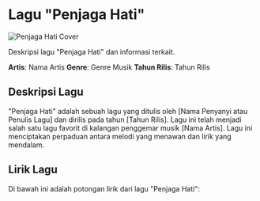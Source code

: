 # Lagu "Penjaga Hati"

![Penjaga Hati Cover](url_gambar_cover.jpg)

Deskripsi lagu "Penjaga Hati" dan informasi terkait.

**Artis**: Nama Artis
**Genre**: Genre Musik
**Tahun Rilis**: Tahun Rilis

## Deskripsi Lagu

"Penjaga Hati" adalah sebuah lagu yang ditulis oleh [Nama Penyanyi atau Penulis Lagu] dan dirilis pada tahun [Tahun Rilis]. Lagu ini telah menjadi salah satu lagu favorit di kalangan penggemar musik [Nama Artis]. Lagu ini menciptakan perpaduan antara melodi yang menawan dan lirik yang mendalam.

## Lirik Lagu

Di bawah ini adalah potongan lirik dari lagu "Penjaga Hati":

